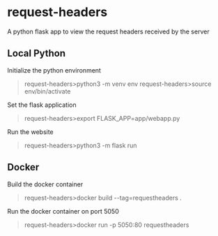# request-headers

A python flask app to view the request headers received by the server

## Local Python

Initialize the python environment

> request-headers>python3 -m venv env
> request-headers>source env/bin/activate

Set the flask application

> request-headers>export FLASK_APP=app/webapp.py

Run the website

> request-headers>python3 -m flask run

## Docker

Build the docker container

> request-headers>docker build --tag=requestheaders .

Run the docker container on port 5050

> request-headers>docker run -p 5050:80 requestheaders